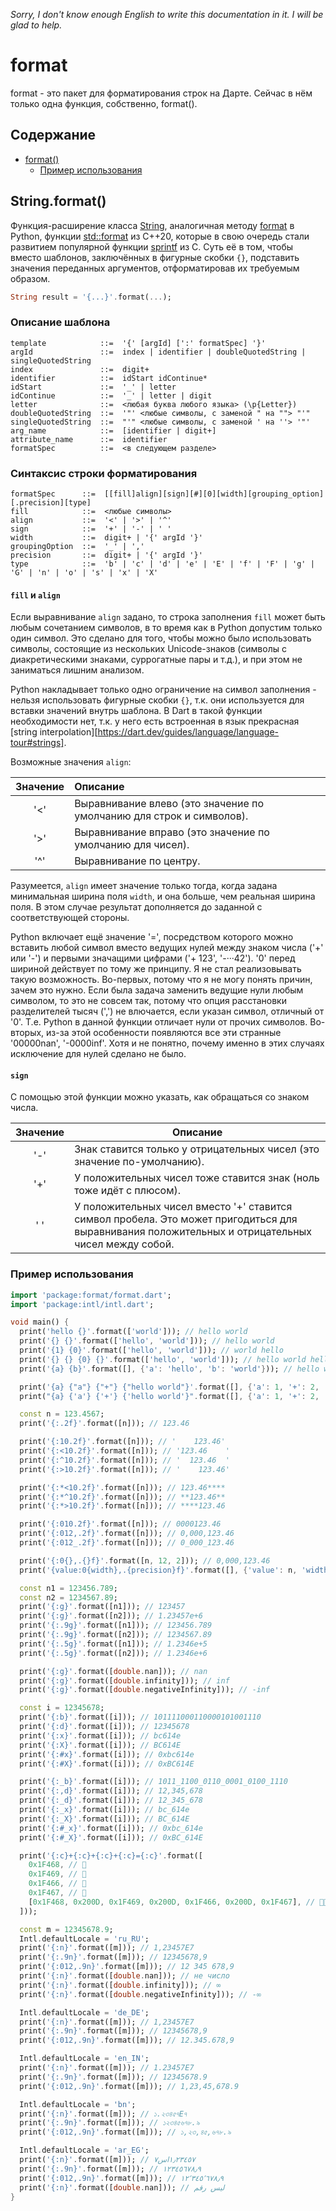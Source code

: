 _Sorry, I don't know enough English to write this documentation in it. I will
be glad to help._

# format

format - это пакет для форматирования строк на Дарте. Сейчас в нём только одна
функция, собственно, format().

## Содержание
- [format()](#stringformat)
    - [Пример использования](#пример-использования)

## String.format()

Функция-расширение класса [String](https://api.dart.dev/stable/dart-core/String-class.html),
аналогичная методу [format](https://docs.python.org/3/library/string.html#format-string-syntax)
в Python, функции [std::format](https://en.cppreference.com/w/cpp/utility/format/format)
из С++20, которые в свою очередь стали развитием популярной функции [sprintf](https://en.cppreference.com/w/c/io/fprintf)
из C. Суть её в том, чтобы вместо шаблонов, заключённых в фигурные скобки `{}`,
подставить значения переданных аргументов, отформатировав их требуемым образом.

```dart
String result = '{...}'.format(...);
```

### Описание шаблона

```
template            ::=  '{' [argId] [':' formatSpec] '}'
argId               ::=  index | identifier | doubleQuotedString | singleQuotedString
index               ::=  digit+
identifier          ::=  idStart idContinue*
idStart             ::=  '_' | letter
idContinue          ::=  '_' | letter | digit
letter              ::=  <любая буква любого языка> (\p{Letter})
doubleQuotedString  ::=  '"' <любые символы, с заменой " на ""> "'"
singleQuotedString  ::=  "'" <любые символы, с заменой ' на ''> '"'
arg_name            ::=  [identifier | digit+]
attribute_name      ::=  identifier
formatSpec          ::=  <в следующем разделе>
```

### Синтаксис строки форматирования

```
formatSpec      ::=  [[fill]align][sign][#][0][width][grouping_option][.precision][type]
fill            ::=  <любые символы>
align           ::=  '<' | '>' | '^'
sign            ::=  '+' | '-' | ' '
width           ::=  digit+ | '{' argId '}'
groupingOption  ::=  '_' | ','
precision       ::=  digit+ | '{' argId '}'
type            ::=  'b' | 'c' | 'd' | 'e' | 'E' | 'f' | 'F' | 'g' | 'G' | 'n' | 'o' | 's' | 'x' | 'X'
```

#### `fill` и `align`

Если выравнивание `align` задано, то строка заполнения `fill` может быть любым
сочетанием символов, в то время как в Python допустим только один символ. Это
сделано для того, чтобы можно было использовать символы, состоящие из нескольких
Unicode-знаков (символы с диакретическими знаками, суррогатные пары и т.д.),
и при этом не заниматься лишним анализом.

Python накладывает только одно ограничение на символ заполнения - нельзя
использовать фигурные скобки `{}`, т.к. они используется для вставки значений 
внутрь шаблона. В Dart в такой функции необходимости нет, т.к. у него есть 
встроенная в язык прекрасная [string interpolation][https://dart.dev/guides/language/language-tour#strings].

Возможные значения `align`:

| Значение | Описание
| :------: | :-------
| '<'      | Выравнивание влево (это значение по умолчанию для строк и символов).
| '>'      | Выравнивание вправо (это значение по умолчанию для чисел).
| '^'      | Выравнивание по центру.

Разумеется, `align` имеет значение только тогда, когда задана минимальная ширина
поля `width`, и она больше, чем реальная ширина поля. В этом случае результат 
дополняется до заданной с соответствующей стороны.

Python включает ещё значение '=', посредством которого можно вставить любой 
символ вместо ведущих нулей между знаком числа ('+' или '-') и первыми 
значащими цифрами ('+    123', '-···42'). '0' перед шириной действует по тому же
принципу. Я не стал реализовывать такую возможность. Во-первых, потому что я не 
могу понять причин, зачем это нужно. Если была задача заменить ведущие нули
любым символом, то это не совсем так, потому что опция расстановки разделителей
тысяч (',') не влючается, если указан символ, отличный от '0'. Т.е. Python
в данной функции отличает нули от прочих символов. Во-вторых, из-за этой
особенности появляются все эти странные '00000nan', '-0000inf'. Хотя и не
понятно, почему именно в этих случаях исключение для нулей сделано не было.

#### `sign`

С помощью этой функции можно указать, как обращаться со знаком числа.

| Значение | Описание
| :---:    | ---
| '-'      | Знак ставится только у отрицательных чисел (это значение по-умолчанию).
| '+'      | У положительных чисел тоже ставится знак (ноль тоже идёт с плюсом).
| ' '      | У положительных чисел вместо '+' ставится символ пробела. Это может пригодиться для выравнивания положительных и отрицательных чисел между собой.

### Пример использования

```dart
import 'package:format/format.dart';
import 'package:intl/intl.dart';

void main() {
  print('hello {}'.format(['world'])); // hello world
  print('{} {}'.format(['hello', 'world'])); // hello world
  print('{1} {0}'.format(['hello', 'world'])); // world hello
  print('{} {} {0} {}'.format(['hello', 'world'])); // hello world hello world
  print('{a} {b}'.format([], {'a': 'hello', 'b': 'world'})); // hello world

  print('{a} {"a"} {"+"} {"hello world"}'.format([], {'a': 1, '+': 2, 'hello world': 3})); // 1 1 2 3
  print("{a} {'a'} {'+'} {'hello world'}".format([], {'a': 1, '+': 2, 'hello world': 3})); // 1 1 2 3

  const n = 123.4567;
  print('{:.2f}'.format([n])); // 123.46

  print('{:10.2f}'.format([n])); // '    123.46'
  print('{:<10.2f}'.format([n])); // '123.46    '
  print('{:^10.2f}'.format([n])); // '  123.46  '
  print('{:>10.2f}'.format([n])); // '    123.46'

  print('{:*<10.2f}'.format([n])); // 123.46****
  print('{:*^10.2f}'.format([n])); // **123.46**
  print('{:*>10.2f}'.format([n])); // ****123.46

  print('{:010.2f}'.format([n])); // 0000123.46
  print('{:012,.2f}'.format([n])); // 0,000,123.46
  print('{:012_.2f}'.format([n])); // 0_000_123.46

  print('{:0{},.{}f}'.format([n, 12, 2])); // 0,000,123.46
  print('{value:0{width},.{precision}f}'.format([], {'value': n, 'width': 12, 'precision': 2})); // 0,000,123.46

  const n1 = 123456.789;
  const n2 = 1234567.89;
  print('{:g}'.format([n1])); // 123457
  print('{:g}'.format([n2])); // 1.23457e+6
  print('{:.9g}'.format([n1])); // 123456.789
  print('{:.9g}'.format([n2])); // 1234567.89
  print('{:.5g}'.format([n1])); // 1.2346e+5
  print('{:.5g}'.format([n2])); // 1.2346e+6

  print('{:g}'.format([double.nan])); // nan
  print('{:g}'.format([double.infinity])); // inf
  print('{:g}'.format([double.negativeInfinity])); // -inf

  const i = 12345678;
  print('{:b}'.format([i])); // 101111000110000101001110
  print('{:d}'.format([i])); // 12345678
  print('{:x}'.format([i])); // bc614e
  print('{:X}'.format([i])); // BC614E
  print('{:#x}'.format([i])); // 0xbc614e
  print('{:#X}'.format([i])); // 0xBC614E

  print('{:_b}'.format([i])); // 1011_1100_0110_0001_0100_1110
  print('{:,d}'.format([i])); // 12,345,678
  print('{:_d}'.format([i])); // 12_345_678
  print('{:_x}'.format([i])); // bc_614e
  print('{:_X}'.format([i])); // BC_614E
  print('{:#_x}'.format([i])); // 0xbc_614e
  print('{:#_X}'.format([i])); // 0xBC_614E

  print('{:c}+{:c}+{:c}+{:c}={:c}'.format([
    0x1F468, // 👨
    0x1F469, // 👩
    0x1F466, // 👦
    0x1F467, // 👧
    [0x1F468, 0x200D, 0x1F469, 0x200D, 0x1F466, 0x200D, 0x1F467], // 👨‍👩‍👦‍👧
  ]));

  const m = 12345678.9;
  Intl.defaultLocale = 'ru_RU';
  print('{:n}'.format([m])); // 1,23457E7
  print('{:.9n}'.format([m])); // 12345678,9
  print('{:012,.9n}'.format([m])); // 12 345 678,9
  print('{:n}'.format([double.nan])); // не число
  print('{:n}'.format([double.infinity])); // ∞
  print('{:n}'.format([double.negativeInfinity])); // -∞

  Intl.defaultLocale = 'de_DE';
  print('{:n}'.format([m])); // 1,23457E7
  print('{:.9n}'.format([m])); // 12345678,9
  print('{:012,.9n}'.format([m])); // 12.345.678,9

  Intl.defaultLocale = 'en_IN';
  print('{:n}'.format([m])); // 1.23457E7
  print('{:.9n}'.format([m])); // 12345678.9
  print('{:012,.9n}'.format([m])); // 1,23,45,678.9

  Intl.defaultLocale = 'bn';
  print('{:n}'.format([m])); // ১.২৩৪৫৭E৭
  print('{:.9n}'.format([m])); // ১২৩৪৫৬৭৮.৯
  print('{:012,.9n}'.format([m])); // ১,২৩,৪৫,৬৭৮.৯

  Intl.defaultLocale = 'ar_EG';
  print('{:n}'.format([m])); // ١٫٢٣٤٥٧اس٧
  print('{:.9n}'.format([m])); // ١٢٣٤٥٦٧٨٫٩
  print('{:012,.9n}'.format([m])); // ١٢٬٣٤٥٬٦٧٨٫٩
  print('{:n}'.format([double.nan])); // ليس رقم
}
```
